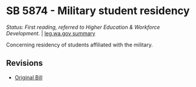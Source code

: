 # SB 5874 - Military student residency
*Status: First reading, referred to Higher Education & Workforce Development.* | [leg.wa.gov summary](https://app.leg.wa.gov/billsummary?BillNumber=5874&Year=2021)

Concerning residency of students affiliated with the military.

## Revisions
* [Original Bill](1/)